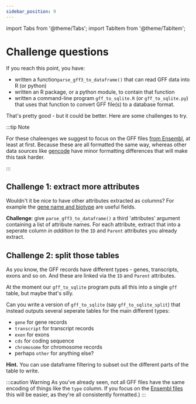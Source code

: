 ```yaml
---
sidebar_position: 9
---
```


import Tabs from '@theme/Tabs';
import TabItem from '@theme/TabItem';

# Challenge questions

If you reach this point, you have:

* written a function`parse_gff3_to_dataframe()` that can read GFF data into R (or python)
* written an R package, or a python module, to contain that function
* written a command-line program `gff_to_sqlite.R` (or `gff_to_sqlite.py`) that uses that function to convert GFF file(s) to a database format.

That's pretty good - but it could be better.  Here are some challenges to try. 

:::tip Note

For these chaleenges we suggest to focus on the GFF files [from
Ensembl](http://ftp.ensembl.org/pub/current_gff3/homo_sapiens/), at least at first.  Because these are all formatted the
same way, whereas other data sources like [gencode](https://www.gencodegenes.org/human/) have minor formatting
differences that will make this task harder.

:::

## Challenge 1: extract more attributes

Wouldn't it be nice to have other attributes extracted as columns?  For example the [gene name and biotype](https://ftp.ensembl.org/pub/current_gff3/homo_sapiens/README) are useful fields.

**Challenge**: give `parse_gff3_to_dataframe()` a third 'attributes' argument containing a list of attribute names. For
each attribute, extract that into a seperate column *in addition to* the `ID` and `Parent` attributes you already
extract.

## Challenge 2: split those tables

As you know, the GFF records have different types - genes, transcripts, exons and so on.  And these are linked via the
`ID` and `Parent` attributes.

At the moment our `gff_to_sqlite` program puts all this into a single `gff` table, but maybe that's silly.

Can you write a version of `gff_to_sqlite` (say `gff_to_sqlite_split`) that instead outputs several seperate tables for
the main different types:

* `gene` for gene records
* `transcript` for transcript records
* `exon` for exons
* `cds` for coding sequence
* `chromosome` for chromosome records
* perhaps `other` for anything else?

**Hint.** You can use dataframe filtering to subset out the different parts of the table to write.

:::caution Warning
As you've already seen, not all GFF files have the same encoding of things like the `type` column.  If you
 focus on the [Ensembl files](http://ftp.ensembl.org/pub/current_gff3/homo_sapiens/) this will be easier, as they're all
 consistently formatted.)
:::

